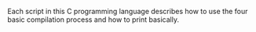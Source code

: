 Each script in this C programming language describes how  to use the four basic compilation process and how to print basically.
